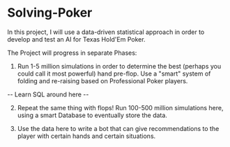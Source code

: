 # Solving-Poker

In this project, I will use a data-driven statistical approach in order to develop and test an AI for Texas Hold'Em Poker.

The Project will progress in separate Phases:

1. Run 1-5 million simulations in order to determine the best (perhaps you could call it most powerful) hand pre-flop. Use a "smart" system of folding and re-raising based on Professional Poker players.

-- Learn SQL around here --

2. Repeat the same thing with flops! Run 100-500 million simulations here, using a smart Database to eventually store the data.

3. Use the data here to write a bot that can give recommendations to the player with certain hands and certain situations.
